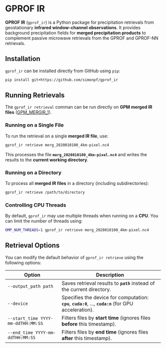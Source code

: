 # GPROF IR

**GPROF IR** (`gprof_ir`) is a Python package for precipitation retrievals from geostationary **infrared window-channel observations**. It provides background precipitation fields for **merged precipitation products** to complement passive microwave retrievals from the GPROF and GPROF-NN retrievals.

## Installation

`gprof_ir` can be installed directly from GitHub using `pip`:

```sh
pip install git+https://github.com/simonpf/gprof_ir
```

## Running Retrievals

The `gprof_ir retrieval` comman can be run directly on  **GPM merged IR files** ([GPM_MERGIR_1](https://disc.gsfc.nasa.gov/datasets/GPM_MERGIR_1/summary)).

### Running on a Single File

To run the retrieval on a single **merged IR file**, use:

```sh
gprof_ir retrieve merg_2020010100_4km-pixel.nc4
```

This processes the file **`merg_2020010100_4km-pixel.nc4`** and writes the results to the **current working directory**.

### Running on a Directory

To process all **merged IR files** in a directory (including subdirectories):

```sh
gprof_ir retrieve /path/to/directory
```

### Controlling CPU Threads

By default, `gprof_ir` may use multiple threads when running on a **CPU**. You can limit the number of threads using:

```sh
OMP_NUM_THREADS=1 gprof_ir retrieve merg_2020010100_4km-pixel.nc4
```

## Retrieval Options

You can modify the default behavior of `gprof_ir retrieve` using the following options:

| Option | Description |
|--------|-------------|
| `--output_path path` | Saves retrieval results to **`path`** instead of the current directory. |
| `--device` | Specifies the device for computation: **`cpu`**, **`cuda:0`**, ..., **`cuda:n`** (for GPU acceleration). |
| `--start_time YYYY-mm-ddTHH:MM:SS` | Filters files by **start time** (ignores files **before** this timestamp). |
| `--end_time YYYY-mm-ddTHH:MM:SS` | Filters files by **end time** (ignores files **after** this timestamp). |



